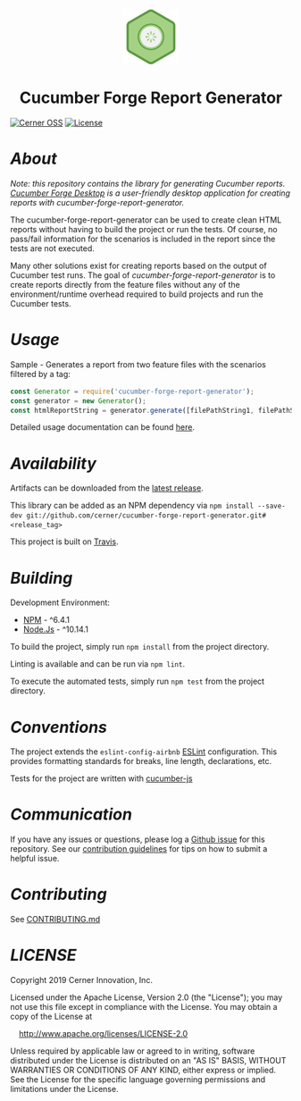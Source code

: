 <p align="center">
  <img src="logo.png">
</p>

<h1 align="center">
  Cucumber Forge Report Generator
</h1>

[![Cerner OSS](https://badgen.net/badge/Cerner/OSS/blue)](http://engineering.cerner.com/2014/01/cerner-and-open-source/)
[![License](https://badgen.net/badge/license/Apache-2.0/blue)](https://github.com/cerner/cucumber-forge-report-generator/blob/master/LICENSE)

# _About_
_Note: this repository contains the library for generating Cucumber reports. [Cucumber Forge Desktop](https://github.com/cerner/cucumber-forge-desktop) is a user-friendly desktop application for creating reports with cucumber-forge-report-generator._

The cucumber-forge-report-generator can be used to create clean HTML reports without having to build the project or run the tests. Of course, no pass/fail information for the scenarios is included in the report since the tests are not executed.

Many other solutions exist for creating reports based on the output of Cucumber test runs. The goal of *cucumber-forge-report-generator* is to create reports directly from the feature files without any of the environment/runtime overhead required to build projects and run the Cucumber tests.

# _Usage_

Sample - Generates a report from two feature files with the scenarios filtered by a tag:
```js
const Generator = require('cucumber-forge-report-generator');
const generator = new Generator();
const htmlReportString = generator.generate([filePathString1, filePathString2], 'Project Name', 'TagFilter');
```
Detailed usage documentation can be found [here](https://pages.github.com/cerner/cucumber-forge-report-generator/).

# _Availability_

Artifacts can be downloaded from the [latest release](https://github.com/cerner/cucumber-forge-report-generator/releases).

This library can be added as an NPM dependency via `npm install --save-dev git://github.com/cerner/cucumber-forge-report-generator.git#<release_tag>`

This project is built on [Travis](https://travis-ci.com/cerner/cucumber-forge-report-generator/).

# _Building_

Development Environment:
* [NPM](https://www.npmjs.com/) - ^6.4.1
* [Node.Js](https://nodejs.org) - ^10.14.1

To build the project, simply run `npm install` from the project directory.

Linting is available and can be run via `npm lint`.

To execute the automated tests, simply run `npm test` from the project directory.

# _Conventions_

The project extends the `eslint-config-airbnb` [ESLint](https://eslint.org/) configuration. This provides formatting standards for breaks, line length, declarations, etc.

Tests for the project are written with [cucumber-js](https://github.com/cucumber/cucumber-js)

# _Communication_

If you have any issues or questions, please log a [Github issue](https://github.com/cerner/cucumber-forge-report-generator/issues) for this repository. See our [contribution guidelines](CONTRIBUTING.md) for tips on how to submit a helpful issue.

# _Contributing_

See [CONTRIBUTING.md](CONTRIBUTING.md)

# _LICENSE_

Copyright 2019 Cerner Innovation, Inc.

Licensed under the Apache License, Version 2.0 (the "License"); you may not use this file except in compliance with the License. You may obtain a copy of the License at

&nbsp;&nbsp;&nbsp;&nbsp;http://www.apache.org/licenses/LICENSE-2.0

Unless required by applicable law or agreed to in writing, software distributed under the License is distributed on an "AS IS" BASIS, WITHOUT WARRANTIES OR CONDITIONS OF ANY KIND, either express or implied. See the License for the specific language governing permissions and limitations under the License.

